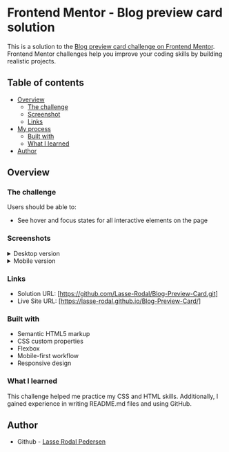 # Frontend Mentor - Blog preview card solution

This is a solution to the [Blog preview card challenge on Frontend Mentor](https://www.frontendmentor.io/challenges/blog-preview-card-ckPaj01IcS). Frontend Mentor challenges help you improve your coding skills by building realistic projects. 

## Table of contents

- [Overview](#overview)
  - [The challenge](#the-challenge)
  - [Screenshot](#screenshot)
  - [Links](#links)
- [My process](#my-process)
  - [Built with](#built-with)
  - [What I learned](#what-i-learned)
- [Author](#author)

## Overview

### The challenge

Users should be able to:

- See hover and focus states for all interactive elements on the page

### Screenshots

<details>
  <summary>Desktop version</summary>
  <img src="assets/Screenshots/blog-preview-card-desktop.png" alt="Desktop version" width="600"/>
</details>

<details>
  <summary>Mobile version</summary>
  <img src="assets/Screenshots/blog-preview-card-mobile.png" alt="Mobile version" width="300"/>
</details>

### Links

- Solution URL: [https://github.com/Lasse-Rodal/Blog-Preview-Card.git]
- Live Site URL: [https://lasse-rodal.github.io/Blog-Preview-Card/]

### Built with

- Semantic HTML5 markup
- CSS custom properties
- Flexbox
- Mobile-first workflow
- Responsive design

### What I learned

This challenge helped me practice my CSS and HTML skills. Additionally, I gained experience in writing README.md files and using GitHub.

## Author

- Github - [Lasse Rodal Pedersen](https://github.com/Lasse-Rodal)
